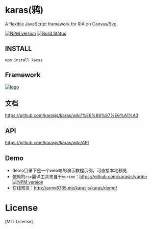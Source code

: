 # karas(鸦)
A flexible JavaScript framework for RIA on Canvas/Svg.

[![NPM version](https://img.shields.io/npm/v/karas.svg)](https://npmjs.org/package/karas)
[![Build Status](https://img.shields.io/travis/karasjs/karas.svg)](https://travis-ci.org/karasjs/karas)

## INSTALL
```
npm install karas
```

## Framework
[![logo](https://raw.githubusercontent.com/karasjs/karas/master/demo/framework.png)](https://raw.githubusercontent.com/karasjs/karas/master/demo/framework.png)

## 文档
https://github.com/karasjs/karas/wiki/%E6%96%87%E6%A1%A3

## API
https://github.com/karasjs/karas/wiki/API

## Demo
* demo目录下是一个web端的演示教程示例，可直接本地预览
* 依赖的`csx`翻译工具来自于`yurine`：https://github.com/karasjs/yurine [![NPM version](https://img.shields.io/npm/v/yurine.svg)](https://npmjs.org/package/yurine)
* 在线预览：http://army8735.me/karasjs/karas/demo/

# License
[MIT License]
